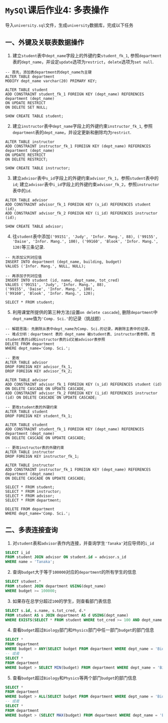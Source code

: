 # `MySQl`课后作业4: 多表操作

导入`university.sql`文件，生成`university`数据库，完成以下任务

## 一、外键及关联表数据操作

1. 建立`student`表中`dept_name`字段上的外键约束`student_fk_1`, 参照`department`表的`dept_name`，并设定`update`选项为`restrict`，`delete`选项为`set null`.

```mysql
-- 首先，添加表department的dept_name为主键
ALTER TABLE department
MODIFY dept_name varchar(20) PRIMARY KEY;

ALTER TABLE student
ADD CONSTRAINT student_fk_1 FOREIGN KEY (dept_name) REFERENCES department (dept_name)
ON UPDATE RESTRICT
ON DELETE SET NULL;

SHOW CREATE TABLE student;
```

2. 建立`instructor`表中`dept_name`字段上的外键约束`instructor_fk_1`, 参照`department`表的`dept_name`，并设定更新和删除均为`restrict`.

```mysql
ALTER TABLE instructor
ADD CONSTRAINT instructor_fk_1 FOREIGN KEY (dept_name) REFERENCES department (dept_name)
ON UPDATE RESTRICT
ON DELETE RESTRICT;

SHOW CREATE TABLE instructor;
```

3. 建立`advisor`表中`s_id`字段上的外键约束`advisor_fk_1`，参照`student`表中的`id`; 建立`advisor`表中`i_id`字段上的外键约束`advisor_fk_2`，参照`instructor`表中的`id`.

```mysql
ALTER TABLE advisor
ADD CONSTRAINT advisor_fk_1 FOREIGN KEY (s_id) REFERENCES student (id),
ADD CONSTRAINT advisor_fk_2 FOREIGN KEY (i_id) REFERENCES instructor (id);

SHOW CREATE TABLE advisor;
```

4. 往`student`表中添加`('99151', 'Judy', 'Infor. Mang.', 88), ('99155', 'Daise', 'Infor. Mang.', 100), ('99160', 'Blook', 'Infor. Mang.', 120)`等三条记录.

```mysql
-- 先添加父列对应值
INSERT INTO department (dept_name, building, budget)
VALUES ('Infor. Mang.', NULL, NULL);

-- 再添加子列对应值
INSERT INTO student (id, name, dept_name, tot_cred)
VALUES ('99151', 'Judy', 'Infor. Mang.', 88),
('99155', 'Daise', 'Infor. Mang.', 100),
('99160', 'Blook', 'Infor. Mang.', 120);

SELECT * FROM student;
```

5. 利用课堂所提供的第三种方法(设置`on delete cascade`), 删除`department`中`dept_name`值为`'Comp. Sci.'`的记录（挑战题）.

```mysql
-- 解题思路: 先删除从表中dept_name为Comp. Sci.的记录，再删除主表中的记录。
-- 难点分析：department 表的 dept_name 被student表、instructor表参照，而student表的id和instructor表的id又被advisor表参照
DELETE FROM department
WHERE dept_name='Comp. Sci.';

-- 更改
ALTER TABLE advisor
DROP FOREIGN KEY advisor_fk_1,
DROP FOREIGN KEY advisor_fk_2;

ALTER TABLE advisor
ADD CONSTRAINT advisor_fk_1 FOREIGN KEY (s_id) REFERENCES student (id) ON DELETE CASCADE ON UPDATE CASCADE,
ADD CONSTRAINT advisor_fk_2 FOREIGN KEY (i_id) REFERENCES instructor (id) ON DELETE CASCADE ON UPDATE CASCADE;

-- 更改student表的外键约束
ALTER TABLE student
DROP FOREIGN KEY student_fk_1;

ALTER TABLE student
ADD CONSTRAINT student_fk_1 FOREIGN KEY (dept_name) REFERENCES department (dept_name)
ON DELETE CASCADE ON UPDATE CASCADE;

-- 更改instructor表的外键约束
ALTER TABLE instructor
DROP FOREIGN KEY instructor_fk_1;

ALTER TABLE instructor
ADD CONSTRAINT instructor_fk_1 FOREIGN KEY (dept_name) REFERENCES department (dept_name)
ON DELETE CASCADE ON UPDATE CASCADE;

SELECT * FROM student;
SELECT * FROM instructor;
SELECT * FROM advisor;
SELECT * FROM department;

DELETE FROM department
WHERE dept_name='Comp. Sci.';
```

## 二、多表连接查询

1. 对`student`表和`advisor`表作内连接，并查询学生`'Tanaka'`对应导师的`i_id`

```sql
SELECT i_id
FROM student JOIN advisor ON student.id = advisor.s_id
WHERE name = 'Tanaka';
```

2. 查询`budget`大于等于`100000`对应的`department`的所有学生的信息

```sql
SELECT student.*
FROM student JOIN department USING(dept_name)
WHERE budget >= 100000;
```

3. 如果存在总学分超过`100`的学生，则查看部门表信息

```sql
SELECT s.id, s.name, s.tot_cred, d.*
FROM student AS s JOIN department AS d USING(dept_name)
WHERE EXISTS(SELECT * FROM student WHERE tot_cred >= 100 AND dept_name = d.dept_name);
```

4. 查看`budget`超过`Biology`部门和`Physics`部门中任一部门`budget`的部门信息

```sql
SELECT *
FROM department
WHERE budget > ANY(SELECT budget FROM department WHERE dept_name = 'Biology' OR dept_name = 'Physics');
-- 或者
SELECT *
FROM department
WHERE budget > SELECT MIN(budget) FROM department WHERE dept_name = 'Biology' OR dept_name = 'Physics';
```

5. 查看`budget`超过`Biology`和`Physics`等两个部门`budget`的部门信息

```sql
SELECT *
FROM department
WHERE budget > ALL(SELECT budget FROM department WHERE dept_name = 'Biology' OR dept_name = 'Physics');
-- 或者
SELECT *
FROM department
WHERE budget > (SELECT MAX(budget) FROM department WHERE dept_name = 'Biology' OR dept_name = 'Physics');

```